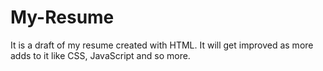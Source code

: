 # My-Resume
It is a draft of my resume created with HTML. It will get improved as more adds to it like CSS, JavaScript and so more.
